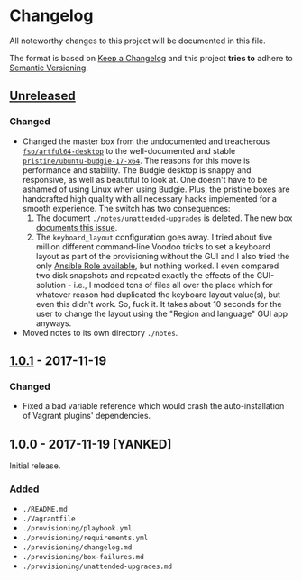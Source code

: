 # Changelog

All noteworthy changes to this project will be documented in this file.

The format is based on [Keep a Changelog](http://keepachangelog.com/en/1.0.0/)
and this project **tries to** adhere to [Semantic Versioning](http://semver.org/spec/v2.0.0.html).

## [Unreleased]

### Changed

- Changed the master box from the undocumented and treacherous
  [`fso/artful64-desktop`][unreleased-1] to the well-documented and stable
  [`pristine/ubuntu-budgie-17-x64`][unreleased-2]. The reasons for this move is
  performance and stability. The Budgie desktop is snappy and responsive, as
  well as beautiful to look at. One doesn't have to be ashamed of using Linux
  when using Budgie. Plus, the pristine boxes are handcrafted high quality with
  all necessary hacks implemented for a smooth experience. The switch has two
  consequences:
  1. The document `./notes/unattended-upgrades` is deleted. The new box
     [documents this issue][unreleased-3].
  1. The `keyboard_layout` configuration goes away. I tried about five million
     different command-line Voodoo tricks to set a keyboard layout as part of
     the provisioning without the GUI and I also tried the only [Ansible Role
     available][unreleased-4], but nothing worked. I even compared two disk
     snapshots and repeated exactly the effects of the GUI-solution - i.e., I
     modded tons of files all over the place which for whatever reason had
     duplicated the keyboard layout value(s), but even this didn't work. So,
     fuck it. It takes about 10 seconds for the user to change the layout using
     the "Region and language" GUI app anyways.
- Moved notes to its own directory `./notes`.

[unreleased-1]: https://app.vagrantup.com/fso/boxes/artful64-desktop
[unreleased-2]: https://app.vagrantup.com/pristine/boxes/ubuntu-budgie-17-x64
[unreleased-3]: https://github.com/martinanderssondotcom/box-ubuntu-budgie-17-x64/issues/3
[unreleased-4]: https://galaxy.ansible.com/gantsign/keyboard/

## [1.0.1] - 2017-11-19

### Changed

- Fixed a bad variable reference which would crash the auto-installation of
  Vagrant plugins' dependencies.

## 1.0.0 - 2017-11-19 [YANKED]

Initial release.

### Added

- `./README.md`
- `./Vagrantfile`
- `./provisioning/playbook.yml`
- `./provisioning/requirements.yml`
- `./provisioning/changelog.md`
- `./provisioning/box-failures.md`
- `./provisioning/unattended-upgrades.md`

[Unreleased]: https://github.com/martinanderssondotcom/mini-dev/compare/v1.0.1...HEAD
[1.0.1]: https://github.com/martinanderssondotcom/mini-dev/compare/v1.0.0...v1.0.1
